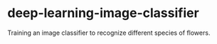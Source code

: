 # deep-learning-image-classifier
Training an image classifier to recognize different species of flowers.
